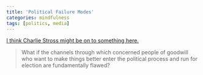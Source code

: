 ```yaml
---
title: 'Political Failure Modes'
categories: mindfulness
tags: [politics, media]
---
```


[I think Charlie Stross might be on to something here.](http://www.antipope.org/charlie/blog-static/2013/02/political-failure-modes-and-th.html)

> What if the channels through which concerned people of goodwill who want to make things better enter the political process and run for election are fundamentally flawed?